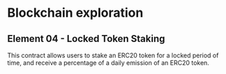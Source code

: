 # Blockchain exploration

## Element 04 - Locked Token Staking

This contract allows users to stake an ERC20 token for a locked period of time, and receive a percentage of a daily emission of an ERC20 token.
